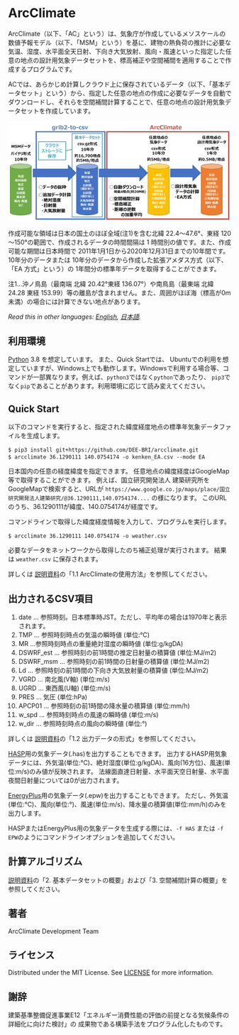 # ArcClimate

ArcClimate（以下、「AC」という）は、気象庁が作成しているメソスケールの数値予報モデル（以下、「MSM」という）を基に、建物の熱負荷の推計に必要な気温、湿度、水平面全天日射、下向き大気放射、風向・風速といった指定した任意の地点の設計用気象データセットを、標高補正や空間補間を適用することで作成するプログラムです。

ACでは、あらかじめ計算しクラウド上に保存されているデータ（以下、「基本データセット」という）から、指定した任意の地点の作成に必要なデータを自動でダウンロードし、それらを空間補間計算することで、任意の地点の設計用気象データセットを作成しています。

![ArcClimate 気象データの作成の流れ](flow.png "ArcClimate 気象データの作成の流れ")

作成可能な領域は日本の国土のほぼ全域(注1)を含む北緯 22.4～47.6°、東経 120～150°の範囲で、作成されるデータの時間間隔は 1 時間別の値です。また、作成可能な期間は日本時間で 2011年1月1日から2020年12月31日までの10年間です。10年分のデータまたは 10年分のデータから作成した拡張アメダス方式（以下、「EA 方式」という）の 1年間分の標準年データを取得することができます。

注1…沖ノ鳥島（最南端 北緯 20.42°東経 136.07°）や南鳥島（最東端 北緯 24.28 東経 153.99）等の離島が含まれません。また、周囲がほぼ海（標高が0m 未満）の場合には計算できない地点があります。

*Read this in other languages: [English](README.md), [日本語](README.ja.md).*

## 利用環境 

[Python](htts://www.python.org/) 3.8 を想定しています。
また、Quick Startでは、 Ubuntuでの利用を想定していますが、Windows上でも動作します。Windowsで利用する場合等、コマンドが一部異なります。例えば、`python3`ではなく`python`であったり、 `pip3`でなく`pip`であることがあります。利用環境に応じて読み変えてください。


## Quick Start

以下のコマンドを実行すると、指定された緯度経度地点の標準年気象データファイルを生成します。

```
$ pip3 install git+https://github.com/DEE-BRI/arcclimate.git
$ arcclimate 36.1290111 140.0754174 -o kenken_EA.csv --mode EA 
```

日本国内の任意の経度緯度を指定できます。
任意地点の緯度経度はGoogleMap等で取得することができます。
例えば、国立研究開発法人 建築研究所をGoogleMapで検索すると、URLが
`https://www.google.co.jp/maps/place/国立研究開発法人建築研究/@36.1290111,140.0754174....` の様になります。
このURLのうち、36.1290111が緯度、140.0754174が経度です。

コマンドラインで取得した緯度経度情報を入力して、プログラムを実行します。
```
$ arcclimate 36.1290111 140.0754174 -o weather.csv
```

必要なデータをネットワークから取得したのち補正処理が実行されます。
結果は `weather.csv` に保存されます。


詳しくは [説明資料](ArcClimate気象データの説明_20220210.pdf)の「1.1 ArcClimateの使用方法」を参照してください。


## 出力されるCSV項目

1. date ... 参照時刻。日本標準時JST。ただし、平均年の場合は1970年と表示されます。
2. TMP ... 参照時刻時点の気温の瞬時値 (単位:℃)
3. MR ...参照時刻時点の重量絶対湿度の瞬時値 (単位:g/kgDA)
4. DSWRF_est ... 参照時刻の前1時間の推定日射量の積算値 (単位:MJ/m2)
5. DSWRF_msm ... 参照時刻の前1時間の日射量の積算値 (単位:MJ/m2)
6. Ld ... 参照時刻の前1時間の下向き大気放射量の積算値 (単位:MJ/m2)
7. VGRD ... 南北風(V軸) (単位:m/s)
8. UGRD ... 東西風(U軸) (単位:m/s)
9. PRES ... 気圧 (単位:hPa)
10. APCP01 ... 参照時刻の前1時間の降水量の積算値 (単位:mm/h)
11. w_spd ... 参照時刻時点の風速の瞬時値 (単位:m/s)
12. w_dir ... 参照時刻時点の風向の瞬時値 (単位:°)

詳しくは [説明資料](ArcClimate気象データの説明_20220210.pdf)の「1.2 出力データの形式」を参照してください。

[HASP](https://www.jabmee.or.jp/hasp/)用の気象データ(.has)を出力することもできます。
出力するHASP用気象データには、外気温(単位:℃)、絶対湿度(単位:g/kgDA)、風向(16方位)、風速(単位:m/s)のみ値が反映されます。
法線面直達日射量、水平面天空日射量、水平面夜間日射量については0が出力されます。

[EnergyPlus](https://energyplus.net/)用の気象データ(.epw)を出力することもできます。
ただし、外気温(単位:℃)、風向(単位:°)、風速(単位:m/s)、降水量の積算値(単位:mm/h)のみを出力します。

HASPまたはEnergyPlus用の気象データを生成する際には、`-f HAS` または `-f EPW`のようにコマンドラインオプションを追加してください。

## 計算アルゴリズム

 [説明資料](ArcClimate気象データの説明_20220210.pdf)の「2. 基本データセットの概要」および「3. 空間補間計算の概要」を参照してください。


## 著者

ArcClimate Development Team

## ライセンス

Distributed under the MIT License. See [LICENSE](LICENSE.txt) for more information.

## 謝辞

建築基準整備促進事業E12「エネルギー消費性能の評価の前提となる気候条件の詳細化に向けた検討」の
成果物である構築手法をプログラム化したものです。


